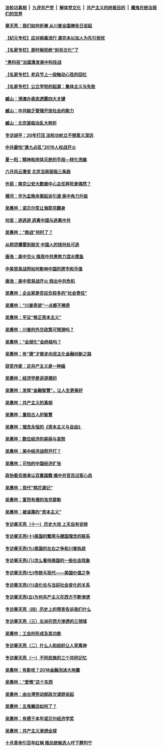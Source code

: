 ####  [法轮功真相](../../../../basic/blob/master/README.md?t=06300002) &nbsp;|&nbsp; [九评共产党](../../../../9ping.md/blob/master/README.md?t=06300002) &nbsp;|&nbsp; [解体党文化](../../../../jtdwh.md/blob/master/README.md?t=06300002)  &nbsp;|&nbsp; [共产主义的终极目的](../../../../gczydzjmd.md/blob/master/README.md?t=06300002) &nbsp;|&nbsp; [魔鬼在统治我们的世界](../../../../mgztzwmdsj.md/blob/master/README.md?t=06300002) 

#### [章天亮：我们如何祈祷 从川普全国祷告日说起](../pages/nsc423/n11944627.md?t=06300002) 

#### [【纪元专栏】应对病毒流行 渥京未以加人为先引担忧](../pages/nsc423/n11875714.md?t=06300002) 

#### [【名家专栏】是时候拒绝“封杀文化”了](../pages/nsc423/n11814093.md?t=06300002) 

#### [“黑科技”治国激发美中科技战](../pages/nsc423/n11638056.md?t=06300002) 

#### [【名家专栏】老兵节上一段触动心弦的回忆](../pages/nsc423/n11646016.md?t=06300002) 

#### [【名家专栏】公立学校的起源：集体主义与失败](../pages/nsc423/n11601833.md?t=06300002) 

#### [臧山：港澳办表态透露四大关键](../pages/nsc423/n11421628.md?t=06300002) 

#### [臧山：中共缺乏管理开放社会的能力](../pages/nsc423/n11407457.md?t=06300002) 

#### [臧山：北京面临治乱大转折](../pages/nsc423/n11406895.md?t=06300002) 

#### [专访胡平：20年打压 法轮功屹立不倒意义深远](../pages/nsc423/n11398800.md?t=06300002) 

#### [中共最怕“逢九必乱”2019人权战开火](../pages/nsc423/n11385248.md?t=06300002) 

#### [夏一阳：精神和肉体灭绝的手段—转化洗脑](../pages/nsc423/n11368250.md?t=06300002) 

#### [六月风云激变 北京当局面临三条路](../pages/nsc423/n11313668.md?t=06300002) 

#### [许茹：南京公安大数据中心主任猝死是偶然？](../pages/nsc423/n11064744.md?t=06300002) 

#### [横河：华为孟晚舟案起诉引渡 美中角力升级](../pages/nsc423/n11027230.md?t=06300002) 

#### [吴惠林：诺贝尔奖让海耶克翻身](../pages/nsc423/n10890049.md?t=06300002) 

#### [何坚：逃逃逃 逃离中国与逃离中共](../pages/nsc423/n10592891.md?t=06300002) 

#### [吴惠林：“商战”何时了？](../pages/nsc423/n10573558.md?t=06300002) 

#### [从网贷爆雷到股灾 中国人的钱何处可逃](../pages/nsc423/n10572800.md?t=06300002) 

#### [唐浩：美中交火 隐现中共黑势力混水摸鱼](../pages/nsc423/n10544040.md?t=06300002) 

#### [中美贸易战将如何影响中国的房市和币值](../pages/nsc423/n10543697.md?t=06300002) 

#### [唐浩：美中贸易战开火 烧出中共危机](../pages/nsc423/n10540126.md?t=06300002) 

#### [吴惠林：企业家是否应负较多的“社会责任”](../pages/nsc423/n10535022.md?t=06300002) 

#### [吴惠林：“川普奇迹”一点都不稀奇](../pages/nsc423/n10512808.md?t=06300002) 

#### [吴惠林：平议“修正资本主义”](../pages/nsc423/n10495724.md?t=06300002) 

#### [吴惠林：川普的外交政策可预测吗？](../pages/nsc423/n10462387.md?t=06300002) 

#### [吴惠林：“全球化”会终结吗？](../pages/nsc423/n10452838.md?t=06300002) 

#### [吴惠林：有“德”才能走向民主化金融创新之路](../pages/nsc423/n10432292.md?t=06300002) 

#### [获奖作家：这共产主义是一种癌](../pages/nsc423/n10431541.md?t=06300002) 

#### [吴惠林：经济学是讲道德的](../pages/nsc423/n10398014.md?t=06300002) 

#### [吴惠林：发挥“金融智慧”，让人生更美好](../pages/nsc423/n10375019.md?t=06300002) 

#### [吴惠林：共产主义的真相](../pages/nsc423/n10351394.md?t=06300002) 

#### [吴惠林：重拾古人的智慧](../pages/nsc423/n10337691.md?t=06300002) 

#### [吴惠林：理念永恒的《资本主义与自由》](../pages/nsc423/n10316274.md?t=06300002) 

#### [吴惠林：数位经济的美丽与哀愁](../pages/nsc423/n10292946.md?t=06300002) 

#### [吴惠林：美中经济战将开打？](../pages/nsc423/n10258825.md?t=06300002) 

#### [吴惠林：可怕的中国经济扩张](../pages/nsc423/n10219147.md?t=06300002) 

#### [政协委员提承认双重国籍 揭中共官员过客心态](../pages/nsc423/n10208809.md?t=06300002) 

#### [吴惠林：现代“桃花源记”](../pages/nsc423/n10185234.md?t=06300002) 

#### [吴惠林：富而有德的洛克斐勒](../pages/nsc423/n10142264.md?t=06300002) 

#### [吴惠林：被诬蔑的“资本主义”](../pages/nsc423/n10124816.md?t=06300002) 

#### [专访章天亮（十一）历史大戏 上天自有安排](../pages/nsc423/n10094905.md?t=06300002) 

#### [专访章天亮(十)美国的繁荣与建国理念的联系](../pages/nsc423/n10094899.md?t=06300002) 

#### [专访章天亮(九)美国的左右之争和川普执政](../pages/nsc423/n10094889.md?t=06300002) 

#### [专访章天亮(八)怎么看待美国的一些社会现象](../pages/nsc423/n10094857.md?t=06300002) 

#### [专访章天亮(七)传统与现代——美国价值之争](../pages/nsc423/n10093140.md?t=06300002) 

#### [专访章天亮(六)进化论与当前社会变化的关系](../pages/nsc423/n10092036.md?t=06300002) 

#### [专访章天亮(五)为何共产主义在西方不断渗透](../pages/nsc423/n10083620.md?t=06300002) 

#### [专访章天亮（四）历史上的预言告诉我们什么](../pages/nsc423/n10083606.md?t=06300002) 

#### [专访章天亮（三）左派在西方渗透的三领域](../pages/nsc423/n10081115.md?t=06300002) 

#### [吴惠林：工会的形成及其功能](../pages/nsc423/n10080633.md?t=06300002) 

#### [专访章天亮（二）什么人和组织让人背离神](../pages/nsc423/n10076637.md?t=06300002) 

#### [专访章天亮（一）不同民族的三个共同记忆](../pages/nsc423/n10074188.md?t=06300002) 

#### [吴惠林：有影呒？2018金融泡沫大地震](../pages/nsc423/n10040534.md?t=06300002) 

#### [吴惠林：“爱情”这个东西](../pages/nsc423/n10019423.md?t=06300002) 

#### [吴惠林：由台湾劳动部政次请辞说起](../pages/nsc423/n9979679.md?t=06300002) 

#### [吴惠林：五鬼搬运如何了？](../pages/nsc423/n9925338.md?t=06300002) 

#### [吴惠林：有感于本年诺贝尔经济学奖](../pages/nsc423/n9871883.md?t=06300002) 

#### [吴惠林：共产主义渗透全球](../pages/nsc423/n9812748.md?t=06300002) 

#### [十月革命引百年红祸 俄总统候选人吁下葬列宁](../pages/nsc423/n9810182.md?t=06300002) 

